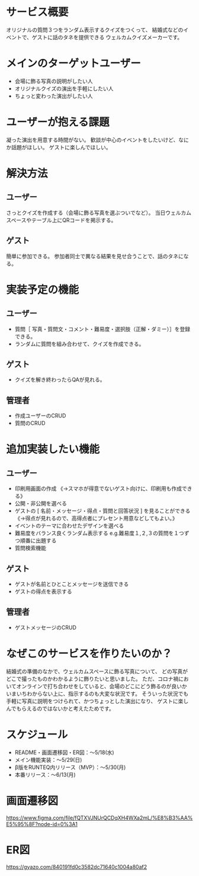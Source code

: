 # サービス概要
オリジナルの質問３つをランダム表示するクイズをつくって、
結婚式などのイベントで、ゲストに話のタネを提供できる
ウェルカムクイズメーカーです。

# メインのターゲットユーザー
- 会場に飾る写真の説明がしたい人
- オリジナルクイズの演出を手軽にしたい人
- ちょっと変わった演出がしたい人

# ユーザーが抱える課題
凝った演出を用意する時間がない。
歓談が中心のイベントをしたいけど、なにか話題がほしい。
ゲストに楽しんでほしい。

# 解決方法
## ユーザー
さっとクイズを作成する（会場に飾る写真を選ぶついでなど）。
当日ウェルカムスペースやテーブル上にQRコードを掲示する。

## ゲスト
簡単に参加できる。
参加者同士で異なる結果を見せ合うことで、話のタネになる。

# 実装予定の機能
## ユーザー
- 質問［ 写真・質問文・コメント・難易度・選択肢（正解・ダミー）］を登録できる。
- ランダムに質問を組み合わせて、クイズを作成できる。

## ゲスト
- クイズを解き終わったらQAが見れる。

## 管理者
- 作成ユーザーのCRUD
- 質問のCRUD

# 追加実装したい機能
## ユーザー
- 印刷用画面の作成
  《→スマホが得意でないゲスト向けに、印刷用も作成できる》
- 公開・非公開を選べる
- ゲストの [ 名前・メッセージ・得点・質問と回答状況 ] を見ることができる
  《→得点が見れるので、高得点者にプレセント用意などしてもよい。》
- イベントのテーマに合わせたデザインを選べる
- 難易度をバランス良くランダム表示する
  e.g.難易度１,２,３の質問を１つずつ順番に出題する
- 質問検索機能

## ゲスト
- ゲストが名前とひとことメッセージを送信できる
- ゲストの得点を表示する

## 管理者
- ゲストメッセージのCRUD

# なぜこのサービスを作りたいのか？
結婚式の準備のなかで、ウェルカムスペースに飾る写真について、
どの写真がどこで撮ったものかわかるように飾りたいと思いました。
ただ、コロナ禍においてオンラインで打ち合わせをしていると、会場のどこにどう飾るのが良いか
いまいちわからない上に、指示するのも大変な状況です。
そういった状況でも手軽に写真に説明をつけられて、かつちょっとした演出になり、
ゲストに楽しんでもらえるのではないかと考えたためです。

# スケジュール
- README・画面遷移図・ER図：〜5/18(水)
- メイン機能実装：〜5/29(日)
- β版をRUNTEQ内リリース（MVP）：〜5/30(月)
- 本番リリース：〜6/13(月)

# 画面遷移図
https://www.figma.com/file/fQTXVJNUrQCDqXH4WXa2mL/%E8%B3%AA%E5%95%8F?node-id=0%3A1

# ER図
https://gyazo.com/840191fd0c3582dc71640c1004a80af2
